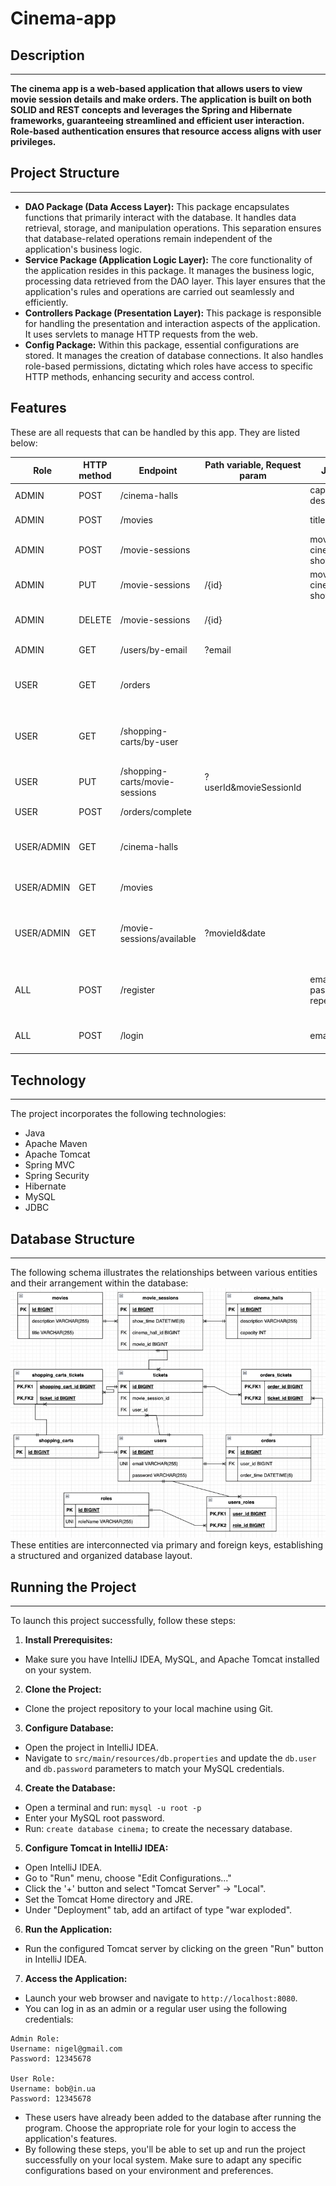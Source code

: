 # Cinema-app
## Description
***
**The cinema app is a web-based application that allows users to view movie session details and make orders. 
The application is built on both SOLID and REST concepts and leverages the Spring and Hibernate frameworks, guaranteeing streamlined and efficient user interaction. 
Role-based authentication ensures that resource access aligns with user privileges.**
## Project Structure
***
* **DAO Package (Data Access Layer):** This package encapsulates functions that primarily interact with the database. 
It handles data retrieval, storage, and manipulation operations. 
This separation ensures that database-related operations remain independent of the application's business logic.
* **Service Package (Application Logic Layer):** The core functionality of the application resides in this package. 
It manages the business logic, processing data retrieved from the DAO layer. 
This layer ensures that the application's rules and operations are carried out seamlessly and efficiently.
* **Controllers Package (Presentation Layer):** This package is responsible for handling the presentation and interaction aspects of the application. 
It uses servlets to manage HTTP requests from the web.
* **Config Package:** Within this package, essential configurations are stored. 
It manages the creation of database connections. It also handles role-based permissions, 
dictating which roles have access to specific HTTP methods, enhancing security and access control.

## Features
These are all requests that can be handled by this app. They are listed below:

| Role       | HTTP method | Endpoint                       | Path variable, Request param | Json body                       | Description                            |
|------------|-------------|--------------------------------|------------------------------|---------------------------------|----------------------------------------|
| ADMIN      | POST        | /cinema-halls                  |                              | capacity, description           | add cinema hall to db                  |
| ADMIN      | POST        | /movies                        |                              | title, description              | add movie to db                        |
| ADMIN      | POST        | /movie-sessions                |                              | movieId, cinemaHallId, showTime | add session to db                      |
| ADMIN      | PUT         | /movie-sessions                | /{id}                        | movieId, cinemaHallId, showTime | update session in db                   |
| ADMIN      | DELETE      | /movie-sessions                | /{id}                        |                                 | delete session from db                 | 
| ADMIN      | GET         | /users/by-email                | ?email                       |                                 | get user from db                       | 
| USER       | GET         | /orders                        |                              |                                 | get all orders by this user from db    | 
| USER       | GET         | /shopping-carts/by-user        |                              |                                 | get shopping cart by this user from db | 
| USER       | PUT         | /shopping-carts/movie-sessions | ?userId&movieSessionId       |                                 | add tickets to shopping cart           | 
| USER       | POST        | /orders/complete               |                              |                                 | add order to db                        | 
| USER/ADMIN | GET         | /cinema-halls                  |                              |                                 | get all cinema halls from db           | 
| USER/ADMIN | GET         | /movies                        |                              |                                 | get all movies from db                 | 
| USER/ADMIN | GET         | /movie-sessions/available      | ?movieId&date                |                                 | get available movie session from db    | 
| ALL        | POST        | /register                      |                              | email, password, repeatPassword | get available movie session from db    | 
| ALL        | POST        | /login                         |                              | email, password                 | authorize to application with role     | 

## Technology
***
The project incorporates the following technologies:

* Java
* Apache Maven
* Apache Tomcat
* Spring MVC
* Spring Security
* Hibernate
* MySQL
* JDBC

## Database Structure
***
The following schema illustrates the relationships between various entities and their arrangement within the database:
![img.png](db-structure.png)
<br />These entities are interconnected via primary and foreign keys, 
establishing a structured and organized database layout.

## Running the Project
***
To launch this project successfully, follow these steps:
1. **Install Prerequisites:**

* Make sure you have IntelliJ IDEA, MySQL, and Apache Tomcat installed on your system.
2. **Clone the Project:**
* Clone the project repository to your local machine using Git.

3. **Configure Database:**

* Open the project in IntelliJ IDEA.
* Navigate to `src/main/resources/db.properties` and update the `db.user` and `db.password` parameters to match your MySQL credentials.
4. **Create the Database:**

* Open a terminal and run: `mysql -u root -p`
* Enter your MySQL root password.
* Run: `create database cinema;` to create the necessary database.
5. **Configure Tomcat in IntelliJ IDEA:**

* Open IntelliJ IDEA.
* Go to "Run" menu, choose "Edit Configurations..."
* Click the '+' button and select "Tomcat Server" -> "Local".
* Set the Tomcat Home directory and JRE.
* Under "Deployment" tab, add an artifact of type "war exploded".
6. **Run the Application:**

* Run the configured Tomcat server by clicking on the green "Run" button in IntelliJ IDEA.
7. **Access the Application:**

* Launch your web browser and navigate to `http://localhost:8080`.
* You can log in as an admin or a regular user using the following credentials:
``` 
Admin Role:
Username: nigel@gmail.com
Password: 12345678

User Role:
Username: bob@in.ua
Password: 12345678
```
* These users have already been added to the database after running the program. 
Choose the appropriate role for your login to access the application's features.
* By following these steps, you'll be able to set up and run the project successfully on your local system. Make sure to adapt any specific configurations based on your environment and preferences.
